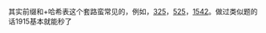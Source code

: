 其实前缀和+哈希表这个套路蛮常见的，例如，[325](https://leetcode-cn.com/problems/maximum-size-subarray-sum-equals-k/)，[525](https://leetcode-cn.com/problems/contiguous-array/)，[1542](https://leetcode-cn.com/problems/find-longest-awesome-substring/)。做过类似题的话1915基本就能秒了
